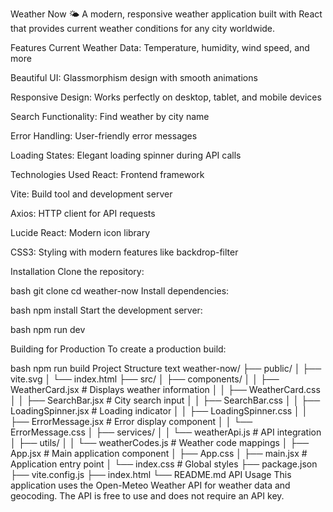 Weather Now 🌤️
A modern, responsive weather application built with React that provides current weather conditions for any city worldwide.

Features
Current Weather Data: Temperature, humidity, wind speed, and more

Beautiful UI: Glassmorphism design with smooth animations

Responsive Design: Works perfectly on desktop, tablet, and mobile devices

Search Functionality: Find weather by city name

Error Handling: User-friendly error messages

Loading States: Elegant loading spinner during API calls

Technologies Used
React: Frontend framework

Vite: Build tool and development server

Axios: HTTP client for API requests

Lucide React: Modern icon library

CSS3: Styling with modern features like backdrop-filter

Installation
Clone the repository:

bash
git clone <your-repo-url>
cd weather-now
Install dependencies:

bash
npm install
Start the development server:

bash
npm run dev


Building for Production
To create a production build:

bash
npm run build
Project Structure
text
weather-now/
├── public/
│   ├── vite.svg
│   └── index.html
├── src/
│   ├── components/
│   │   ├── WeatherCard.jsx          # Displays weather information
│   │   ├── WeatherCard.css
│   │   ├── SearchBar.jsx            # City search input
│   │   ├── SearchBar.css
│   │   ├── LoadingSpinner.jsx       # Loading indicator
│   │   ├── LoadingSpinner.css
│   │   ├── ErrorMessage.jsx         # Error display component
│   │   └── ErrorMessage.css
│   ├── services/
│   │   └── weatherApi.js            # API integration
│   ├── utils/
│   │   └── weatherCodes.js          # Weather code mappings
│   ├── App.jsx                      # Main application component
│   ├── App.css
│   ├── main.jsx                     # Application entry point
│   └── index.css                    # Global styles
├── package.json
├── vite.config.js
├── index.html
└── README.md
API Usage
This application uses the Open-Meteo Weather API for weather data and geocoding. The API is free to use and does not require an API key.
